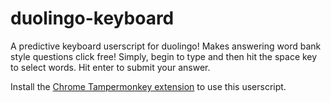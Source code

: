 # duolingo-keyboard
A predictive keyboard userscript for duolingo! Makes answering word bank style questions click free! Simply, begin to type and then hit the space key to select words. Hit enter to submit your answer.

Install the [Chrome Tampermonkey extension](https://chrome.google.com/webstore/detail/tampermonkey/dhdgffkkebhmkfjojejmpbldmpobfkfo) to use this userscript.

